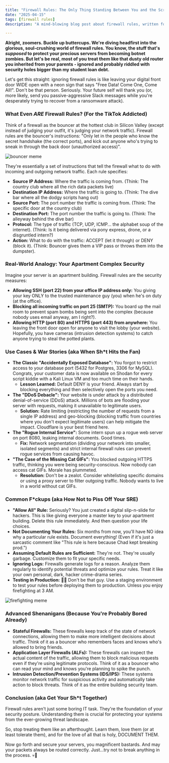 ```yaml
---
title: "Firewall Rules: The Only Thing Standing Between You and the Script Kiddie Apocalypse (Besides Therapy)"
date: "2025-04-15"
tags: [firewall rules]
description: "A mind-blowing blog post about firewall rules, written for chaotic Gen Z engineers. If you brick your system after reading this, it's NOT my fault. 💀🙏"

---
```


**Alright, zoomers. Buckle up buttercups. We're diving headfirst into the glorious, soul-crushing world of firewall rules. You know, the stuff that's *supposed* to protect your precious servers from becoming botnet zombies. But let's be real, most of you treat them like that dusty old router you inherited from your parents - ignored and probably riddled with security holes bigger than my student loan debt.**

Let's get this straight: ignoring firewall rules is like leaving your digital front door WIDE open with a neon sign that says "Free Data! Come One, Come All!". Don't be that person. Seriously. Your future self will thank you (or, more likely, send you passive-aggressive Slack messages while you're desperately trying to recover from a ransomware attack).

### What Even *ARE* Firewall Rules? (For the TikTok Addicted)

Think of a firewall as the bouncer at the hottest club in Silicon Valley (except instead of judging your outfit, it's judging your network traffic). Firewall rules are the bouncer's instructions: "Only let in the people who know the secret handshake (the correct ports), and kick out anyone who's trying to sneak in through the back door (unauthorized access)".

![bouncer meme](https://i.kym-cdn.com/photos/images/newsfeed/001/547/011/01d.jpg)

They're essentially a set of instructions that tell the firewall what to do with incoming and outgoing network traffic. Each rule specifies:

*   **Source IP Address:** Where the traffic is coming from. (Think: The country club where all the rich data packets live)
*   **Destination IP Address:** Where the traffic is going to. (Think: The dive bar where all the dodgy scripts hang out)
*   **Source Port:** The port number the traffic is coming from. (Think: The specific door at the country club)
*   **Destination Port:** The port number the traffic is going to. (Think: The alleyway behind the dive bar)
*   **Protocol:** The type of traffic (TCP, UDP, ICMP... the alphabet soup of the internet). (Think: Is it being delivered via pony express, drone, or a disgruntled intern?)
*   **Action:** What to do with the traffic: ACCEPT (let it through) or DENY (block it). (Think: Bouncer gives them a VIP pass or throws them into the dumpster).

### Real-World Analogy: Your Apartment Complex Security

Imagine your server is an apartment building. Firewall rules are the security measures:

*   **Allowing SSH (port 22) from your office IP address only:** You giving your key ONLY to the trusted maintenance guy (you) when he's on duty (at the office).
*   **Blocking all incoming traffic on port 25 (SMTP):** You board up the mail room to prevent spam bombs being sent into the complex (because nobody uses email anyway, am I right?).
*   **Allowing HTTP (port 80) and HTTPS (port 443) from anywhere:** You leaving the front door open for anyone to visit the lobby (your website). Hopefully, you have cameras (intrusion detection systems) to catch anyone trying to steal the potted plants.

### Use Cases & War Stories (aka When Sh*t Hits the Fan)

*   **The Classic "Accidentally Exposed Database":** You forgot to restrict access to your database port (5432 for Postgres, 3306 for MySQL). Congrats, your customer data is now available on Shodan for every script kiddie with a Kali Linux VM and too much time on their hands.
    *   **Lesson Learned:** Default DENY is your friend. Always start by blocking everything and then selectively open the ports you need.
*   **The "DDoS Debacle":** Your website is under attack by a distributed denial-of-service (DDoS) attack. Millions of bots are flooding your server with requests, making it unavailable to legitimate users.
    *   **Solution:** Rate limiting (restricting the number of requests from a single IP address) and geo-blocking (blocking traffic from countries where you don't expect legitimate users) can help mitigate the impact. Cloudflare is your best friend here.
*   **The "Rogue Internal Service":** Some intern spun up a rogue web server on port 8080, leaking internal documents. Good times.
    *   **Fix:** Network segmentation (dividing your network into smaller, isolated segments) and strict internal firewall rules can prevent rogue services from causing havoc.
*   **"The Case of the Missing Cat GIFs":** You blocked outgoing HTTPS traffic, thinking you were being security-conscious. Now nobody can access cat GIFs. Morale has plummeted.
    *   **Resolution:** Don't be a zealot. Consider whitelisting specific domains or using a proxy server to filter outgoing traffic. Nobody wants to live in a world without cat GIFs.

### Common F*ckups (aka How Not to Piss Off Your SRE)

*   **"Allow All" Rule:** Seriously? You just created a digital slip-n-slide for hackers. This is like giving everyone a master key to your apartment building. Delete this rule immediately. And then question your life choices.
*   **Not Documenting Your Rules:** Six months from now, you'll have NO idea why a particular rule exists. Document everything! (Even if it's just a sarcastic comment like "This rule is here because Chad kept breaking prod.")
*   **Assuming Default Rules are Sufficient:** They're not. They're usually garbage. Customize them to fit your specific needs.
*   **Ignoring Logs:** Firewalls generate logs for a reason. Analyze them regularly to identify potential threats and optimize your rules. Treat it like your own personal, dark, hacker crime-drama series.
*   **Testing in Production:** 🤦‍♀️ Don't be that guy. Use a staging environment to test your rules before deploying them to production. Unless you enjoy firefighting at 3 AM.

![firefighting meme](https://imgflip.com/s/meme/This-Is-Fine.jpg)

### Advanced Shenanigans (Because You're Probably Bored Already)

*   **Stateful Firewalls:** These firewalls keep track of the state of network connections, allowing them to make more intelligent decisions about traffic. Think of it as a bouncer who remembers faces and knows who's allowed to bring friends.
*   **Application Layer Firewalls (ALFs):** These firewalls can inspect the actual content of the traffic, allowing them to block malicious requests even if they're using legitimate protocols. Think of it as a bouncer who can read your mind and knows you're planning to spike the punch.
*   **Intrusion Detection/Prevention Systems (IDS/IPS):** These systems monitor network traffic for suspicious activity and automatically take action to block threats. Think of it as the entire building security team.

### Conclusion (aka Get Your Sh*t Together)

Firewall rules aren't just some boring IT task. They're the foundation of your security posture. Understanding them is crucial for protecting your systems from the ever-growing threat landscape.

So, stop treating them like an afterthought. Learn them, love them (or at least tolerate them), and for the love of all that is holy, DOCUMENT THEM.

Now go forth and secure your servers, you magnificent bastards. And may your packets always be routed correctly. Just...try not to break anything in the process. 💀🙏
